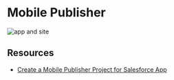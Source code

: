 # Mobile Publisher

![app and site](https://resources.help.salesforce.com/images/86707d5d267bf474784b6b2d570ae162.png)

## Resources
- [Create a Mobile Publisher Project for Salesforce App ](https://help.salesforce.com/s/articleView?id=sf.s1_branded_apps_create_project.htm&type=5)


